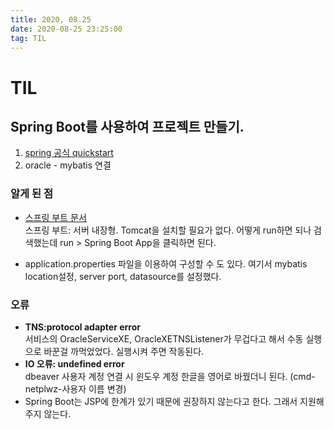 ```yaml
---
title: 2020, 08.25
date: 2020-08-25 23:25:00
tag: TIL
---
```


# TIL
## Spring Boot를 사용하여 프로젝트 만들기.  
1. [spring 공식 quickstart](https://spring.io/quickstart)  
2. oracle - mybatis 연결
   

### 알게 된 점
- [스프링 부트 문서](https://docs.spring.io/spring-boot/docs/current/reference/html/spring-boot-features.html#boot-features-developing-web-applications)  
스프링 부트: 서버 내장형. Tomcat을 설치할 필요가 없다.
어떻게 run하면 되나 검색했는데 run > Spring Boot App을 클릭하면 된다.

- application.properties 파일을 이용하여 구성할 수 도 있다.
    여기서 mybatis location설정, server port, datasource를 설정했다.

### 오류
- __TNS:protocol adapter error__  
  서비스의 OracleServiceXE, OracleXETNSListener가 무겁다고 해서 수동 실행으로 바꾼걸 까먹었었다. 실행시켜 주면 작동된다.
- __IO 오류: undefined error__   
  dbeaver 사용자 계정 연결 시 윈도우 계정 한글을 영어로 바꿨더니 된다. (cmd-netplwz-사용자 이름 변경)
- Spring Boot는 JSP에 한계가 있기 때문에 권장하지 않는다고 한다. 그래서 지원해주지 않는다. 